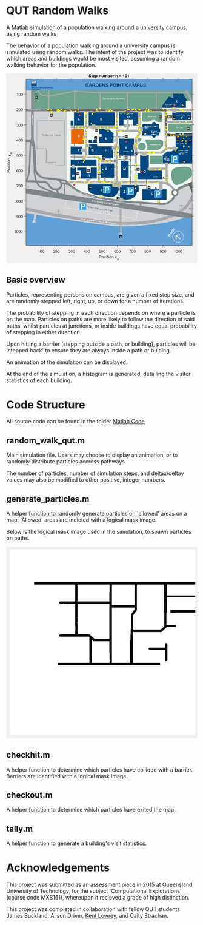 # QUT Random Walks
A Matlab simulation of a population walking around a university campus, using random walks

The behavior of a population walking around a university campus is simulated using random walks. The intent of the project was to identify which areas and buildings would be most visited, assuming a random walking behavior for the population. 

![Image of simulation](sample_simulation.PNG)

## Basic overview
Particles, representing persons on campus, are given a fixed step size, and are randomly stepped left, right, up, or down for a number of iterations. 

The probability of stepping in each direction depends on where a particle is on the map. Particles on paths are more likely to follow the direction of said paths, whilst particles at junctions, or inside buildings have equal probability of stepping in either direction.

Upon hitting a barrier (stepping outside a path, or building), particles will be 'stepped back' to ensure they are always inside a path or buiding.

An animation of the simulation can be displayed.

At the end of the simulation, a histogram is generated, detailing the visitor statistics of each building. 

# Code Structure
All source code can be found in the folder [Matlab Code](https://github.com/jyss88/QUT-Random-Walks/tree/master/Matlab%20Code)

## random_walk_qut.m
Main simulation file. Users may choose to display an animation, or to randomly distribute particles accross pathways. 

The number of particles, number of simulation steps, and deltax/deltay values may also be modified to other positive, integer numbers. 

## generate_particles.m
A helper function to randomly generate particles on 'allowed' areas on a map. 'Allowed' areas are indicted with a logical mask image.

Below is the logical mask image used in the simulation, to spawn particles on paths. 

![Path mask](pathspawn.PNG)

## checkhit.m
A helper function to determine which particles have collided with a barrier. Barriers are identified with a logical mask image.

## checkout.m 
A helper function to determine which particles have exited the map.

## tally.m
A helper function to generate a building's visit statistics.

# Acknowledgements
This project was submitted as an assessment piece in 2015 at Queensland University of Technology, for the subject 'Computational Explorations' (course code MXB161), whereupon it recieved a grade of high distinction. 

This project was completed in collaboration with fellow QUT students James Buckland, Alison Driver, [Kent Lowrey](mailto:kentos123@live.com), and Caity Strachan.
